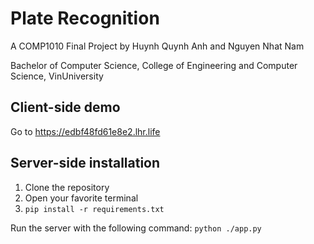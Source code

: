 # Plate Recognition

A COMP1010 Final Project by Huynh Quynh Anh and Nguyen Nhat Nam

Bachelor of Computer Science, College of Engineering and Computer Science, VinUniversity

## Client-side demo

Go to https://edbf48fd61e8e2.lhr.life

## Server-side installation 

1. Clone the repository
2. Open your favorite terminal
3. `pip install -r requirements.txt`

Run the server with the following command: `python ./app.py`